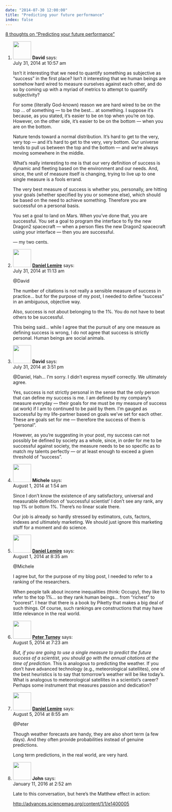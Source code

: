 ```yaml
---
date: "2014-07-30 12:00:00"
title: "Predicting your future performance"
index: false
---
```


[8 thoughts on &ldquo;Predicting your future performance&rdquo;](/lemire/blog/2014/07-30-predicting-your-future-performance)

<ol class="comment-list">
<li id="comment-132377" class="comment even thread-even depth-1">
<div class="comment-author vcard">
<img alt src="https://secure.gravatar.com/avatar/a89b5a781723df97c4f339ce44659a85?s=56&#038;d=mm&#038;r=g" srcset="https://secure.gravatar.com/avatar/a89b5a781723df97c4f339ce44659a85?s=112&#038;d=mm&#038;r=g 2x" class="avatar avatar-56 photo" height="56" width="56" decoding="async" /> <b class="fn">David</b> <span class="says">says:</span> </div>
<div class="comment-metadata"><time datetime="2014-07-31T10:57:24+00:00">July 31, 2014 at 10:57 am</time></a> </div>
<div class="comment-content">
<p>Isn&rsquo;t it interesting that we need to quantify something as subjective as &ldquo;success&rdquo; in the first place? Isn&rsquo;t it interesting that we human beings are somehow hard wired to measure ourselves against each other, and do so by coming up with a myriad of metrics to attempt to quantify subjectivity? </p>
<p>For some (literally God-known) reason we are hard wired to be on the top &#8230; of something &#8212; to be the best&#8230; at something. I suppose it&rsquo;s because, as you stated, it&rsquo;s easier to be on top when you&rsquo;re on top. However, on the other side, it&rsquo;s easier to be on the bottom &#8212; when you are on the bottom.</p>
<p>Nature tends toward a normal distribution. It&rsquo;s hard to get to the very, very top &#8212; and it&rsquo;s hard to get to the very, very bottom. Our universe tends to pull us between the top and the bottom &#8212; and we&rsquo;re always moving somewhere in the middle.</p>
<p>What&rsquo;s really interesting to me is that our very definition of success is dynamic and fleeting based on the environment and our needs. And, since, the unit of measure itself is changing, trying to live up to one single measure is a fools errand. </p>
<p>The very best measure of success is whether you, personally, are hitting your goals (whether specified by you or someone else), which should be based on the need to achieve something. Therefore you are successful on a personal basis.</p>
<p>You set a goal to land on Mars. When you&rsquo;ve done that, you are successful. You set a goal to program the interface to fly the new Dragon2 spacecraft &#8212; when a person flies the new Dragon2 spacecraft using your interface &#8212; then you are successful.</p>
<p>&#8212; my two cents.</p>
</div>
</li>
<li id="comment-132379" class="comment byuser comment-author-lemire bypostauthor odd alt thread-odd thread-alt depth-1">
<div class="comment-author vcard">
<img alt src="https://secure.gravatar.com/avatar/2ca999bef9535950f5b84281a4dab006?s=56&#038;d=mm&#038;r=g" srcset="https://secure.gravatar.com/avatar/2ca999bef9535950f5b84281a4dab006?s=112&#038;d=mm&#038;r=g 2x" class="avatar avatar-56 photo" height="56" width="56" decoding="async" /> <b class="fn"><a href="https://lemire.me/en/" class="url" rel="ugc">Daniel Lemire</a></b> <span class="says">says:</span> </div>
<div class="comment-metadata"><time datetime="2014-07-31T11:13:27+00:00">July 31, 2014 at 11:13 am</time></a> </div>
<div class="comment-content">
<p>@David</p>
<p>The number of citations is not really a sensible measure of success in practice&#8230; but for the purpose of my post, I needed to define &ldquo;success&rdquo; in an ambiguous, objective way.</p>
<p>Also, success is not about belonging to the 1%. You do not have to beat others to be successful.</p>
<p>This being said&#8230; while I agree that the pursuit of any one measure as defining success is wrong, I do not agree that success is strictly personal. Human beings are social animals.</p>
</div>
</li>
<li id="comment-132383" class="comment even thread-even depth-1">
<div class="comment-author vcard">
<img alt src="https://secure.gravatar.com/avatar/a89b5a781723df97c4f339ce44659a85?s=56&#038;d=mm&#038;r=g" srcset="https://secure.gravatar.com/avatar/a89b5a781723df97c4f339ce44659a85?s=112&#038;d=mm&#038;r=g 2x" class="avatar avatar-56 photo" height="56" width="56" loading="lazy" decoding="async" /> <b class="fn">David</b> <span class="says">says:</span> </div>
<div class="comment-metadata"><time datetime="2014-07-31T15:51:07+00:00">July 31, 2014 at 3:51 pm</time></a> </div>
<div class="comment-content">
<p>@Daniel, Hah&#8230; I&rsquo;m sorry. I didn&rsquo;t express myself correctly. We ultimately agree.</p>
<p>Yes, success is not strictly personal in the sense that the only person that can define my success is me. I am defined by my company&rsquo;s measure everyday &#8212; their goals for me must be my measure of success (at work) if I am to continued to be paid by them. I&rsquo;m gauged as successful by my life-partner based on goals we&rsquo;ve set for each other. These are goals set for me &#8212; therefore the success of them is &ldquo;personal&rdquo;.</p>
<p>However, as you&rsquo;re suggesting in your post, my success can not possibly be defined by society as a whole, since, in order for me to be successful against society, the measure needs to be so specific as to match my talents perfectly &#8212; or at least enough to exceed a given threshold of &ldquo;success&rdquo;.</p>
</div>
</li>
<li id="comment-132404" class="comment odd alt thread-odd thread-alt depth-1">
<div class="comment-author vcard">
<img alt src="https://secure.gravatar.com/avatar/98b882adeb62be7d6a3d2e5be845ad97?s=56&#038;d=mm&#038;r=g" srcset="https://secure.gravatar.com/avatar/98b882adeb62be7d6a3d2e5be845ad97?s=112&#038;d=mm&#038;r=g 2x" class="avatar avatar-56 photo" height="56" width="56" loading="lazy" decoding="async" /> <b class="fn">Michele</b> <span class="says">says:</span> </div>
<div class="comment-metadata"><time datetime="2014-08-01T01:54:58+00:00">August 1, 2014 at 1:54 am</time></a> </div>
<div class="comment-content">
<p>Since I don&rsquo;t know the existence of any satisfactory, universal and measurable definition of &lsquo;successful scientist&rsquo; I don&rsquo;t see any rank, any top 1% or bottom 1%. There&rsquo;s no linear scale there.</p>
<p>Our job is already so hardly stressed by estimators, cuts, factors, indexes and ultimately marketing. We should just ignore this marketing stuff for a moment and do science.</p>
</div>
</li>
<li id="comment-132423" class="comment byuser comment-author-lemire bypostauthor even thread-even depth-1">
<div class="comment-author vcard">
<img alt src="https://secure.gravatar.com/avatar/2ca999bef9535950f5b84281a4dab006?s=56&#038;d=mm&#038;r=g" srcset="https://secure.gravatar.com/avatar/2ca999bef9535950f5b84281a4dab006?s=112&#038;d=mm&#038;r=g 2x" class="avatar avatar-56 photo" height="56" width="56" loading="lazy" decoding="async" /> <b class="fn"><a href="https://lemire.me/en/" class="url" rel="ugc">Daniel Lemire</a></b> <span class="says">says:</span> </div>
<div class="comment-metadata"><time datetime="2014-08-01T08:35:19+00:00">August 1, 2014 at 8:35 am</time></a> </div>
<div class="comment-content">
<p>@Michele</p>
<p>I agree but, for the purpose of my blog post, I needed to refer to a ranking of the researchers.</p>
<p>When people talk about income inequalities (think: Occupy), they like to refer to the top 1%&#8230; so they rank human beings&#8230; from &ldquo;richest&rdquo; to &ldquo;poorest&rdquo;. I hear that there is a book by Piketty that makes a big deal of such things. Of course, such rankings are constructions that may have little relevance in the real world.</p>
</div>
</li>
<li id="comment-132643" class="comment odd alt thread-odd thread-alt depth-1">
<div class="comment-author vcard">
<img alt src="https://secure.gravatar.com/avatar/eb2d858a6ccea692bf677ad2c66623ad?s=56&#038;d=mm&#038;r=g" srcset="https://secure.gravatar.com/avatar/eb2d858a6ccea692bf677ad2c66623ad?s=112&#038;d=mm&#038;r=g 2x" class="avatar avatar-56 photo" height="56" width="56" loading="lazy" decoding="async" /> <b class="fn"><a href="http://www.apperceptual.com/" class="url" rel="ugc external nofollow">Peter Turney</a></b> <span class="says">says:</span> </div>
<div class="comment-metadata"><time datetime="2014-08-05T07:23:23+00:00">August 5, 2014 at 7:23 am</time></a> </div>
<div class="comment-content">
<p><i>But, if you are going to use a single measure to predict the future success of a scientist, you should go with the annual citations at the time of prediction.</i> This is analogous to predicting the weather. If you don&rsquo;t have advanced technology (e.g., meteorological satellites), one of the best heuristics is to say that tomorrow&rsquo;s weather will be like today&rsquo;s. What is analogous to meteorological satellites in a scientist&rsquo;s career? Perhaps some instrument that measures passion and dedication?</p>
</div>
</li>
<li id="comment-132650" class="comment byuser comment-author-lemire bypostauthor even thread-even depth-1">
<div class="comment-author vcard">
<img alt src="https://secure.gravatar.com/avatar/2ca999bef9535950f5b84281a4dab006?s=56&#038;d=mm&#038;r=g" srcset="https://secure.gravatar.com/avatar/2ca999bef9535950f5b84281a4dab006?s=112&#038;d=mm&#038;r=g 2x" class="avatar avatar-56 photo" height="56" width="56" loading="lazy" decoding="async" /> <b class="fn"><a href="https://lemire.me/en/" class="url" rel="ugc">Daniel Lemire</a></b> <span class="says">says:</span> </div>
<div class="comment-metadata"><time datetime="2014-08-05T08:55:40+00:00">August 5, 2014 at 8:55 am</time></a> </div>
<div class="comment-content">
<p>@Peter</p>
<p>Though weather forecasts are handy, they are also short term (a few days). And they often provide probabilities instead of genuine predictions. </p>
<p>Long term predictions, in the real world, are very hard.</p>
</div>
</li>
<li id="comment-221498" class="comment odd alt thread-odd thread-alt depth-1">
<div class="comment-author vcard">
<img alt src="https://secure.gravatar.com/avatar/45b8b37a070cd7c2a5957c282c69d13f?s=56&#038;d=mm&#038;r=g" srcset="https://secure.gravatar.com/avatar/45b8b37a070cd7c2a5957c282c69d13f?s=112&#038;d=mm&#038;r=g 2x" class="avatar avatar-56 photo" height="56" width="56" loading="lazy" decoding="async" /> <b class="fn">John</b> <span class="says">says:</span> </div>
<div class="comment-metadata"><time datetime="2016-01-11T02:52:47+00:00">January 11, 2016 at 2:52 am</time></a> </div>
<div class="comment-content">
<p>Late to this conversation, but here&rsquo;s the Matthew effect in action:</p>
<p><a href="http://advances.sciencemag.org/content/1/1/e1400005" rel="nofollow ugc">http://advances.sciencemag.org/content/1/1/e1400005</a></p>
</div>
</li>
</ol>
